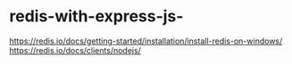 # redis-with-express-js-

https://redis.io/docs/getting-started/installation/install-redis-on-windows/
https://redis.io/docs/clients/nodejs/
